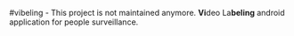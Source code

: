 #vibeling - This project is not maintained anymore.
**Vi**deo La**beling** android application for people surveillance.  



